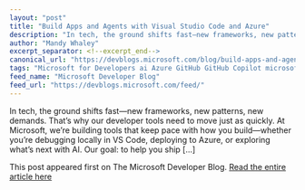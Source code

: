 ```yaml
---
layout: "post"
title: "Build Apps and Agents with Visual Studio Code and Azure"
description: "In tech, the ground shifts fast—new frameworks, new patterns, new demands. That’s why our developer ..."
author: "Mandy Whaley"
excerpt_separator: <!--excerpt_end-->
canonical_url: "https://devblogs.microsoft.com/blog/build-apps-and-agents-with-visual-studio-code-and-azure"
tags: "Microsoft for Developers ai Azure GitHub GitHub Copilot microsoft build Model Context Protocol Visual Studio Code Microsoft"
feed_name: "Microsoft Developer Blog"
feed_url: "https://devblogs.microsoft.com/feed/"
---
```


In tech, the ground shifts fast—new frameworks, new patterns, new demands. That’s why our developer tools need to move just as quickly. At Microsoft, we’re building tools that keep pace with how you build—whether you’re debugging locally in VS Code, deploying to Azure, or exploring what’s next with AI. Our goal: to help you ship [...]<!--excerpt_end-->

This post appeared first on The Microsoft Developer Blog. [Read the entire article here](https://devblogs.microsoft.com/blog/build-apps-and-agents-with-visual-studio-code-and-azure)
